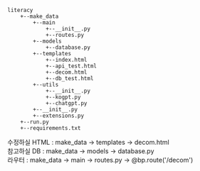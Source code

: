 ```
literacy    
    +--make_data    
        +--main    
            +--__init__.py    
            +--routes.py    
        +--models    
            +--database.py    
        +--templates    
            +--index.html   
            +--api_test.html
            +--decom.html
            +--db_test.html
        +--utils    
            +--__init__.py    
            +--kogpt.py
            +--chatgpt.py
        +--__init__.py    
        +--extensions.py    
    +--run.py    
    +--requirements.txt
```
수정하실 HTML : make_data -> templates -> decom.html<br>
참고하실 DB : make_data -> models -> database.py<br>
라우터 : make_data -> main -> routes.py -> @bp.route('/decom')